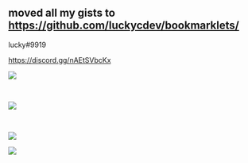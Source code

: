 moved all my gists to https://github.com/luckycdev/bookmarklets/
---
lucky#9919

https://discord.gg/nAEtSVbcKx

<p><a href="https://github.com/luckycdev" target="_blank"><img src="https://github-readme-streak-stats.herokuapp.com?user=luckycdev&theme=dark&hide_border=true&border_radius=25&date_format=n%2Fj%5B%2FY%5D&type=png"/></a></p><br>
<p><a href="https://lookup.guru/275273443329441792" target="_blank"><img src="https://lanyard.cnrad.dev/api/275273443329441792"/></a></p><br>
<p><a href="https://lookup.guru/275273443329441792" target="_blank"><img src="https://discord.c99.nl/widget/theme-1/275273443329441792.png"/></a></p>
<p><a href="https://steamcommunity.com/profiles/76561198360236170" target="_blank"><img src="https://i2.wp.com/steamsignature.com/status/english/76561198360236170.png"></a></p>
